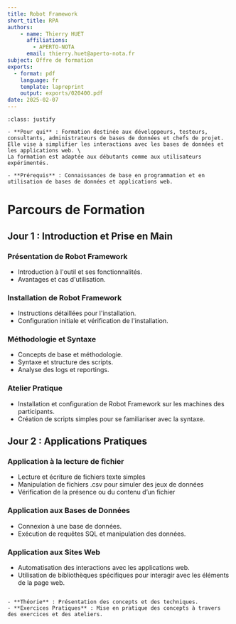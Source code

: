 ```yaml
---
title: Robot Framework
short_title: RPA
authors: 
    - name: Thierry HUET
      affiliations: 
        - APERTO-NOTA
      email: thierry.huet@aperto-nota.fr
subject: Offre de formation
exports: 
  - format: pdf
    language: fr
    template: lapreprint
    output: exports/020400.pdf
date: 2025-02-07
---
```


```{tip} A qui s'adresse cette formation ?
:class: justify

- **Pour qui** : Formation destinée aux développeurs, testeurs, consultants, administrateurs de bases de données et chefs de projet. Elle vise à simplifier les interactions avec les bases de données et les applications web. \
La formation est adaptée aux débutants comme aux utilisateurs expérimentés.

- **Prérequis** : Connaissances de base en programmation et en utilisation de bases de données et applications web.
````

# Parcours de Formation

## Jour 1 : Introduction et Prise en Main
### Présentation de Robot Framework
- Introduction à l'outil et ses fonctionnalités.
- Avantages et cas d'utilisation.

### Installation de Robot Framework
- Instructions détaillées pour l'installation.
- Configuration initiale et vérification de l'installation.

### Méthodologie et Syntaxe
- Concepts de base et méthodologie.
- Syntaxe et structure des scripts.
- Analyse des logs et reportings.

### Atelier Pratique
- Installation et configuration de Robot Framework sur les machines des participants.
- Création de scripts simples pour se familiariser avec la syntaxe.

## Jour 2 : Applications Pratiques

### Application à la lecture de fichier
- Lecture et écriture de fichiers texte simples
- Manipulation de fichiers .csv pour simuler des jeux de données
- Vérification de la présence ou du contenu d’un fichier

### Application aux Bases de Données
- Connexion à une base de données.
- Exécution de requêtes SQL et manipulation des données.

### Application aux Sites Web
- Automatisation des interactions avec les applications web.
- Utilisation de bibliothèques spécifiques pour interagir avec les éléments de la page web.

```{admonition} Méthodes Pédagogiques

- **Théorie** : Présentation des concepts et des techniques.
- **Exercices Pratiques** : Mise en pratique des concepts à travers des exercices et des ateliers.
```